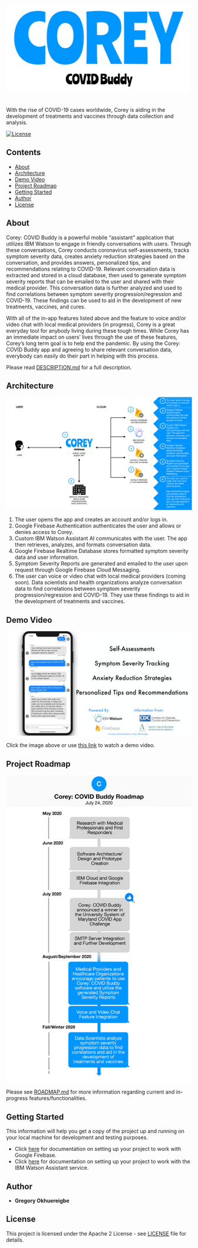 <img src="CoreyCOVIDBuddy/Images/CoreyCOVIDBuddy_Logo.png" alt="Corey: COVID Buddy Logo" width="500"/>

#

With the rise of COVID-19 cases worldwide, Corey is aiding in the development of treatments and vaccines through data collection and analysis.

[![License](https://img.shields.io/badge/License-Apache%202.0-blue.svg)](https://opensource.org/licenses/Apache-2.0)

## Contents
- [About](#About)
- [Architecture](#Architecture)
- [Demo Video](#Demo-Video)
- [Project Roadmap](#Project-Roadmap)
- [Getting Started](#Getting-Started)
- [Author](#Author)
- [License](#License)

## About

Corey: COVID Buddy is a powerful mobile “assistant” application that utilizes IBM Watson to engage in friendly conversations with users. Through these conversations, Corey conducts coronavirus self-assessments, tracks symptom severity data, creates anxiety reduction strategies based on the conversation, and provides answers, personalized tips, and recommendations relating to COVID-19. Relevant conversation data is extracted and stored in a cloud database, then used to generate symptom severity reports that can be emailed to the user and shared with their medical provider. This conversation data is further analyzed and used to find correlations between symptom severity progression/regression and COVID-19. These findings can be used to aid in the development of new treatments, vaccines, and cures.

With all of the in-app features listed above and the feature to voice and/or video chat with local medical providers (in progress), Corey is a great everyday tool for anybody living during these tough times. While Corey has an immediate impact on users’ lives through the use of these features, Corey’s long term goal is to help end the pandemic. By using the Corey: COVID Buddy app and agreeing to share relevant conversation data, everybody can easily do their part in helping with this process.

Please read [DESCRIPTION.md](DESCRIPTION.md) for a full description.

## Architecture 

<img src="CoreyCOVIDBuddy/Images/CoreyArchitecture.jpg" alt="Corey's Architecture"/>

1. The user opens the app and creates an account and/or logs in. 
2. Google Firebase Authentication authenticates the user and allows or denies access to Corey. 
3. Custom IBM Watson Assistant AI communicates with the user. The app then retrieves, analyzes, and formats conversation data.
4. Google Firebase Realtime Database stores formatted symptom severity data and user information.
5. Symptom Severity Reports are generated and emailed to the user upon request through Google Firebase Cloud Messaging. 
6. The user can voice or video chat with local medical providers (coming soon). Data scientists and health organizations analyze conversation data to find correlations between symptom severity progression/regression and COVID-19. They use these findings to aid in the development of treatments and vaccines.

## Demo Video

<a href="https://drive.google.com/file/d/1ucBqYdOMGNbS-yfYtu7mbUKnyPslxjQ_/view?usp=sharing" title="Corey: COVID Buddy Demo Video"><img src="CoreyCOVIDBuddy/Images/CoreyCurrentUserFeatures.png" alt="Corey: COVID Buddy Demo Video" /></a>

Click the image above or use [this link](https://drive.google.com/file/d/1ucBqYdOMGNbS-yfYtu7mbUKnyPslxjQ_/view?usp=sharing) to watch a demo video.

## Project Roadmap

<img src="CoreyCOVIDBuddy/Images/CoreyRoadmap.jpg" alt="Corey Project Roadmap"/>

Please see [ROADMAP.md](ROADMAP.md) for more information regarding current and in-progress features/functionalities.

## Getting Started
This information will help you get a copy of the project up and running on your local machine for development and testing purposes.

- Click [here](https://firebase.google.com/docs/ios/setup) for documentation on setting up your project to work with Google Firebase.
- Click [here](https://github.com/IBM/ios-virtual-assistant-app#requirements) for documentation on setting up your project to work with the IBM Watson Assistant service.

## Author

- **Gregory Okhuereigbe**

## License

This project is licensed under the Apache 2 License - see [LICENSE](LICENSE) file for details.
